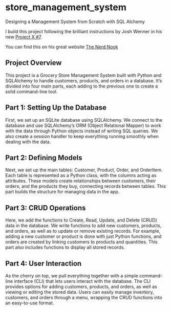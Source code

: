 # store_management_system
Designing a Management System from Scratch with SQL Alchemy

I build this project following the brilliant instructions by Josh Wenner in his new [Project X #7](https://open.substack.com/pub/thenerdnook/p/project-x-7?r=4b01bc&utm_campaign=post&utm_medium=email). 

You can find this on his great website [The Nerd Nook](https://thenerdnook.substack.com)

## Project Overview

This project is a Grocery Store Management System built with Python and SQLAlchemy to handle customers, products, and orders in a database. It’s divided into four main parts, each adding to the previous one to create a solid command-line tool.

## Part 1: Setting Up the Database

First, we set up an SQLite database using SQLAlchemy. We connect to the database and use SQLAlchemy’s ORM (Object Relational Mapper) to work with the data through Python objects instead of writing SQL queries. We also create a session handler to keep everything running smoothly when dealing with the data.

## Part 2: Defining Models

Next, we set up the main tables: Customer, Product, Order, and OrderItem. Each table is represented as a Python class, with the columns acting as attributes. These models create relationships between customers, their orders, and the products they buy, connecting records between tables. This part builds the structure for managing data in the app.

## Part 3: CRUD Operations

Here, we add the functions to Create, Read, Update, and Delete (CRUD) data in the database. We write functions to add new customers, products, and orders, as well as to update or remove existing records. For example, adding a new customer or product is done with just Python functions, and orders are created by linking customers to products and quantities. This part also includes functions to display all stored records.

## Part 4: User Interaction

As the cherry on top, we pull everything together with a simple command-line interface (CLI) that lets users interact with the database. The CLI provides options for adding customers, products, and orders, as well as viewing or editing the stored data. Users can easily manage inventory, customers, and orders through a menu, wrapping the CRUD functions into an easy-to-use format.

